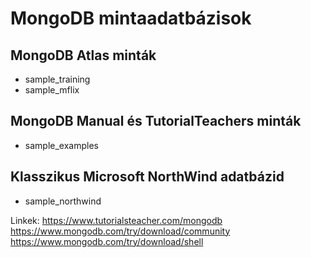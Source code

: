 # MongoDB mintaadatbázisok

## MongoDB Atlas minták
- sample_training
- sample_mflix

## MongoDB Manual és TutorialTeachers minták
- sample_examples

## Klasszikus Microsoft NorthWind adatbázid
- sample_northwind

Linkek:
https://www.tutorialsteacher.com/mongodb
https://www.mongodb.com/try/download/community
https://www.mongodb.com/try/download/shell

